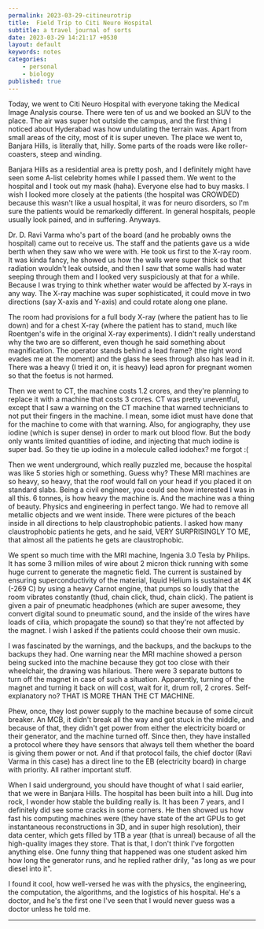 ```yaml
---
permalink: 2023-03-29-citineurotrip
title:  Field Trip to Citi Neuro Hospital
subtitle: a travel journal of sorts 
date: 2023-03-29 14:21:17 +0530
layout: default
keywords: notes
categories:
    - personal
    - biology
published: true
---
```


Today, we went to Citi Neuro Hospital with everyone taking the Medical Image Analysis course. There were ten of us and we booked an SUV to the place. The air was super hot outside the campus, and the first thing I noticed about Hyderabad was how undulating the terrain was. Apart from small areas of the city, most of it is super uneven. The place we went to, Banjara Hills, is literally that, hilly. Some parts of the roads were like roller-coasters, steep and winding.

Banjara Hills as a residential area is pretty posh, and I definitely might have seen some A-list celebrity homes while I passed them. We went to the hospital and I took out my mask (haha). Everyone else had to buy masks. I wish I looked more closely at the patients (the hospital was CROWDED) because this wasn't like a usual hospital, it was for neuro disorders, so I'm sure the patients would be remarkedly different. In general hospitals, people usually look pained, and in suffering. Anyways.

Dr. D. Ravi Varma who's part of the board (and he probably owns the hospital) came out to receive us. The staff and the patients gave us a wide berth when they saw who we were with. He took us first to the X-ray room. It was kinda fancy, he showed us how the walls were super thick so that radiation wouldn't leak outside, and then I saw that some walls had water seeping through them and I looked very suspiciously at that for a while. Because I was trying to think whether water would be affected by X-rays in any way. The X-ray machine was super sophisticated, it could move in two directions (say X-axis and Y-axis) and could rotate along one plane.

The room had provisions for a full body X-ray (where the patient has to lie down) and for a chest X-ray (where the patient has to stand, much like Roentgen's wife in the original X-ray experiments). I didn't really understand why the two are so different, even though he said something about magnification. The operator stands behind a lead frame? (the right word evades me at the moment) and the glass he sees through also has lead in it. There was a heavy (I tried it on, it is heavy) lead apron for pregnant women so that the foetus is not harmed.

Then we went to CT, the machine costs 1.2 crores, and they're planning to replace it with a machine that costs 3 crores. CT was pretty uneventful, except that I saw a warning on the CT machine that warned technicians to not put their fingers in the machine. I mean, some idiot must have done that for the machine to come with that warning. Also, for angiography, they use iodine (which is super dense) in order to mark out blood flow. But the body only wants limited quantities of iodine, and injecting that much iodine is super bad. So they tie up iodine in a molecule called iodohex? me forgot :(

Then we went underground, which really puzzled me, because the hospital was like 5 stories high or something. Guess why? These MRI machines are so heavy, so heavy, that the roof would fall on your head if you placed it on standard slabs. Being a civil engineer, you could see how interested I was in all this. 6 tonnes, is how heavy the machine is. And the machine was a thing of beauty. Physics and engineering in perfect tango. We had to remove all metallic objects and we went inside. There were pictures of the beach inside in all directions to help claustrophobic patients. I asked how many claustrophobic patients he gets, and he said, VERY SURPRISINGLY TO ME, that almost all the patients he gets are claustrophobic.

We spent so much time with the MRI machine, Ingenia 3.0 Tesla by Philips. It has some 3 million miles of wire about 2 micron thick running with some huge current to generate the magnetic field. The current is sustained by ensuring superconductivity of the material, liquid Helium is sustained at 4K (-269 C) by using a heavy Carnot engine, that pumps so loudly that the room vibrates constantly (thud, chain click, thud, chain click). The patient is given a pair of pneumatic headphones (which are super awesome, they convert digital sound to pneumatic sound, and the inside of the wires have loads of cilia, which propagate the sound) so that they're not affected by the magnet. I wish I asked if the patients could choose their own music.

I was fascinated by the warnings, and the backups, and the backups to the backups they had. One warning near the MRI machine showed a person being sucked into the machine because they got too close with their wheelchair, the drawing was hilarious. There were 3 separate buttons to turn off the magnet in case of such a situation. Apparently, turning of the magnet and turning it back on will cost, wait for it, drum roll, 2 crores. Self-explanatory no? THAT IS MORE THAN THE CT MACHINE.

Phew, once, they lost power supply to the machine because of some circuit breaker. An MCB, it didn't break all the way and got stuck in the middle, and because of that, they didn't get power from either the electricity board or their generator, and the machine turned off. Since then, they have installed a protocol where they have sensors that always tell them whether the board is giving them power or not. And if that protocol fails, the chief doctor (Ravi Varma in this case) has a direct line to the EB (electricity board) in charge with priority. All rather important stuff.

When I said underground, you should have thought of what I said earlier, that we were in Banjara Hills. The hospital has been built into a hill. Dug into rock, I wonder how stable the building really is. It has been 7 years, and I definitely did see some cracks in some corners. He then showed us how fast his computing machines were (they have state of the art GPUs to get instantaneous reconstructions in 3D, and in super high resolution), their data center, which gets filled by 1TB a year (that is unreal) because of all the high-quality images they store. That is that, I don't think I've forgotten anything else. One funny thing that happened was one student asked him how long the generator runs, and he replied rather drily, "as long as we pour diesel into it".

I found it cool, how well-versed he was with the physics, the engineering, the computation, the algorithms, and the logistics of his hospital. He's a doctor, and he's the first one I've seen that I would never guess was a doctor unless he told me.

---
